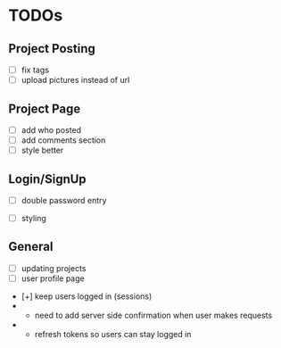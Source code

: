 # TODOs
## Project Posting
- [ ] fix tags
- [ ] upload pictures instead of url

## Project Page
- [ ] add who posted
- [ ] add comments section
- [ ] style better
 
## Login/SignUp
- [ ] double password entry
- [ ] styling


## General
- [ ] updating projects
- [ ] user profile page

- [+] keep users logged in (sessions)
- - need to add server side confirmation when user makes requests
- - refresh tokens so users can stay logged in 